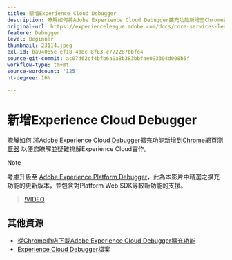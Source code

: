 ```yaml
---
title: 新增Experience Cloud Debugger
description: 瞭解如何將Adobe Experience Cloud Debugger擴充功能新增至Chrome網頁瀏覽器，讓您瞭解並疑難排解Experience Cloud實作。
original-url: https://experienceleague.adobe.com/docs/core-services-learn/tutorials/debugger/add-the-extension.html
feature: Debugger
level: Beginner
thumbnail: 23114.jpeg
exl-id: ba94065e-ef18-4b8c-8f83-c772287bbfe4
source-git-commit: ac07d62cf4bfb6a9a8b383bbfae093304d008b5f
workflow-type: tm+mt
source-wordcount: '125'
ht-degree: 16%

---
```


# 新增Experience Cloud Debugger

瞭解如何 [將Adobe Experience Cloud Debugger擴充功能新增到Chrome網頁瀏覽器](https://chrome.google.com/webstore/detail/adobe-experience-cloud-de/ocdmogmohccmeicdhlhhgepeaijenapj) 以便您瞭解並疑難排解Experience Cloud實作。

>[!NOTE]
>
>考慮升級至 [Adobe Experience Platform Debugger](../overview.md)，此為本影片中精選之擴充功能的更新版本，並包含對Platform Web SDK等較新功能的支援。

>[!VIDEO](https://video.tv.adobe.com/v/23114/?quality=12)

## 其他資源

* [從Chrome商店下載Adobe Experience Cloud Debugger擴充功能](https://chrome.google.com/webstore/detail/adobe-experience-cloud-de/ocdmogmohccmeicdhlhhgepeaijenapj)
* [Experience Cloud Debugger檔案](https://experienceleague.adobe.com/docs/debugger/using/experience-cloud-debugger.html)
